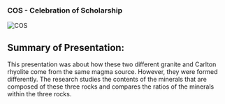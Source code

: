 ### COS - Celebration of Scholarship
![COS](https://github.com/user-attachments/assets/31c014f8-5f7d-40f9-b0f3-9d077c5f49e0)

## Summary of Presentation:
This presentation was about how these two different granite and Carlton rhyolite come from the same magma source. However, they were formed differently. The research studies the contents of the minerals that are composed of these three rocks and compares the ratios of the minerals within the three rocks. 
